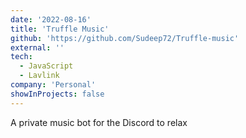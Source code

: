 ```yaml
---
date: '2022-08-16'
title: 'Truffle Music'
github: 'https://github.com/Sudeep72/Truffle-music'
external: ''
tech:
  - JavaScript
  - Lavlink
company: 'Personal'
showInProjects: false
---
```


A private music bot for the Discord to relax
